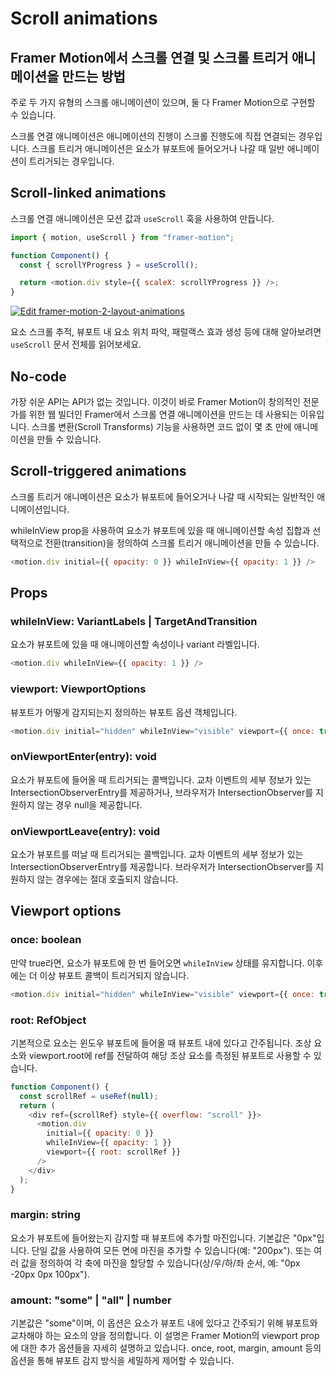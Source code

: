 # Scroll animations

## Framer Motion에서 스크롤 연결 및 스크롤 트리거 애니메이션을 만드는 방법

주로 두 가지 유형의 스크롤 애니메이션이 있으며, 둘 다 Framer Motion으로 구현할 수 있습니다.

스크롤 연결 애니메이션은 애니메이션의 진행이 스크롤 진행도에 직접 연결되는 경우입니다. 스크롤 트리거 애니메이션은 요소가 뷰포트에 들어오거나 나갈 때 일반 애니메이션이 트리거되는 경우입니다.

## Scroll-linked animations

스크롤 연결 애니메이션은 모션 값과 `useScroll` 훅을 사용하여 만듭니다.

```javascript
import { motion, useScroll } from "framer-motion";

function Component() {
  const { scrollYProgress } = useScroll();

  return <motion.div style={{ scaleX: scrollYProgress }} />;
}
```

[![Edit framer-motion-2-layout-animations](https://codesandbox.io/static/img/play-codesandbox.svg)](https://codesandbox.io/s/framer-motion-usescroll-xwdxbt?from-embed)

요소 스크롤 추적, 뷰포트 내 요소 위치 파악, 패럴랙스 효과 생성 등에 대해 알아보려면 `useScroll` 문서 전체를 읽어보세요.

## No-code

가장 쉬운 API는 API가 없는 것입니다. 이것이 바로 Framer Motion이 창의적인 전문가를 위한 웹 빌더인 Framer에서 스크롤 연결 애니메이션을 만드는 데 사용되는 이유입니다.
스크롤 변환(Scroll Transforms) 기능을 사용하면 코드 없이 몇 초 만에 애니메이션을 만들 수 있습니다.

## Scroll-triggered animations

스크롤 트리거 애니메이션은 요소가 뷰포트에 들어오거나 나갈 때 시작되는 일반적인 애니메이션입니다.

whileInView prop을 사용하여 요소가 뷰포트에 있을 때 애니메이션할 속성 집합과 선택적으로 전환(transition)을 정의하여 스크롤 트리거 애니메이션을 만들 수 있습니다.

```javascript
<motion.div initial={{ opacity: 0 }} whileInView={{ opacity: 1 }} />
```

## Props

### whileInView: VariantLabels | TargetAndTransition

요소가 뷰포트에 있을 때 애니메이션할 속성이나 variant 라벨입니다.

```javascript
<motion.div whileInView={{ opacity: 1 }} />
```

### viewport: ViewportOptions

뷰포트가 어떻게 감지되는지 정의하는 뷰포트 옵션 객체입니다.

```javascript
<motion.div initial="hidden" whileInView="visible" viewport={{ once: true }} />
```

### onViewportEnter(entry): void

요소가 뷰포트에 들어올 때 트리거되는 콜백입니다. 교차 이벤트의 세부 정보가 있는 IntersectionObserverEntry를 제공하거나, 브라우저가 IntersectionObserver를 지원하지 않는 경우 null을 제공합니다.

### onViewportLeave(entry): void

요소가 뷰포트를 떠날 때 트리거되는 콜백입니다. 교차 이벤트의 세부 정보가 있는 IntersectionObserverEntry를 제공합니다. 브라우저가 IntersectionObserver를 지원하지 않는 경우에는 절대 호출되지 않습니다.

## Viewport options

### once: boolean

만약 true라면, 요소가 뷰포트에 한 번 들어오면 `whileInView` 상태를 유지합니다. 이후에는 더 이상 뷰포트 콜백이 트리거되지 않습니다.

```javascript
<motion.div initial="hidden" whileInView="visible" viewport={{ once: true }} />
```

### root: RefObject<Element>

기본적으로 요소는 윈도우 뷰포트에 들어올 때 뷰포트 내에 있다고 간주됩니다.
조상 요소와 viewport.root에 ref를 전달하여 해당 조상 요소를 측정된 뷰포트로 사용할 수 있습니다.

```javascript
function Component() {
  const scrollRef = useRef(null);
  return (
    <div ref={scrollRef} style={{ overflow: "scroll" }}>
      <motion.div
        initial={{ opacity: 0 }}
        whileInView={{ opacity: 1 }}
        viewport={{ root: scrollRef }}
      />
    </div>
  );
}
```

### margin: string

요소가 뷰포트에 들어왔는지 감지할 때 뷰포트에 추가할 마진입니다.
기본값은 "0px"입니다. 단일 값을 사용하여 모든 면에 마진을 추가할 수 있습니다(예: "200px"). 또는 여러 값을 정의하여 각 축에 마진을 할당할 수 있습니다(상/우/하/좌 순서, 예: "0px -20px 0px 100px").

### amount: "some" | "all" | number

기본값은 "some"이며, 이 옵션은 요소가 뷰포트 내에 있다고 간주되기 위해 뷰포트와 교차해야 하는 요소의 양을 정의합니다.
이 설명은 Framer Motion의 viewport prop에 대한 추가 옵션들을 자세히 설명하고 있습니다. once, root, margin, amount 등의 옵션을 통해 뷰포트 감지 방식을 세밀하게 제어할 수 있습니다.

